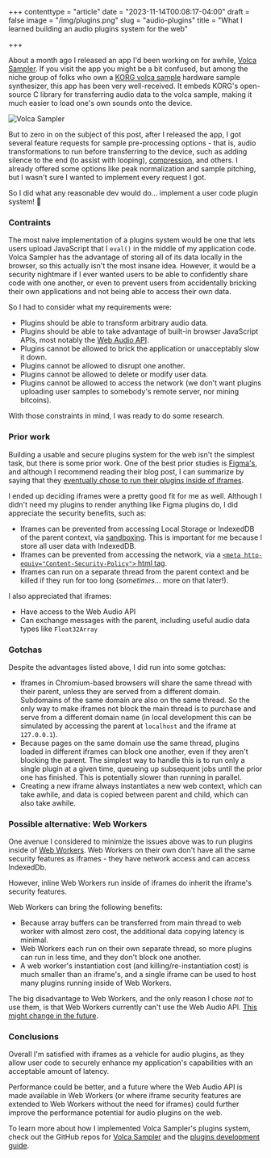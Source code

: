 +++
contenttype = "article"
date = "2023-11-14T00:08:17-04:00"
draft = false
image = "/img/plugins.png"
slug = "audio-plugins"
title = "What I learned building an audio plugins system for the web"

+++

About a month ago I released an app I'd been working on for awhile, [Volca Sampler](https://volcasampler.com/). If you visit the app you might be a bit confused, but among the niche group of folks who own a [KORG volca sample](https://www.korg.com/caen/products/dj/volca_sample/) hardware sample synthesizer, this app has been very well-received. It embeds KORG's open-source C library for transferring audio data to the volca sample, making it much easier to load one's own sounds onto the device.

![Volca Sampler](/img/volca-sampler.png)

But to zero in on the subject of this post, after I released the app, I got several feature requests for sample pre-processing options - that is, audio transformations to run before transferring to the device, such as adding silence to the end (to assist with looping), [compression](https://en.wikipedia.org/wiki/Dynamic_range_compression), and others. I already offered some options like peak normalization and sample pitching, but I wasn't sure I wanted to implement every request I got.

So I did what any reasonable dev would do... implement a user code plugin system! 😬

### Contraints

The most naive implementation of a plugins system would be one that lets users upload JavaScript that I `eval()` in the middle of my application code. Volca Sampler has the advantage of storing all of its data locally in the browser, so this actually isn't the most insane idea. However, it would be a security nightmare if I ever wanted users to be able to confidently share code with one another, or even to prevent users from accidentally bricking their own applications and not being able to access their own data.

So I had to consider what my requirements were:

- Plugins should be able to transform arbitrary audio data.
- Plugins should be able to take advantage of built-in browser JavaScript APIs, most notably the [Web Audio API](https://developer.mozilla.org/en-US/docs/Web/API/Web_Audio_API).
- Plugins cannot be allowed to brick the application or unacceptably slow it down.
- Plugins cannot be allowed to disrupt one another.
- Plugins cannot be allowed to delete or modify user data.
- Plugins cannot be allowed to access the network (we don't want plugins uploading user samples to somebody's remote server, nor mining bitcoins).

With those constraints in mind, I was ready to do some research.

### Prior work

Building a usable and secure plugins system for the web isn't the simplest task, but there is some prior work. One of the best prior studies is [Figma's](https://www.figma.com/blog/how-we-built-the-figma-plugin-system/), and although I recommend reading their blog post, I can summarize by saying that they [eventually chose to run their plugins inside of iframes](https://www.figma.com/blog/an-update-on-plugin-security/).

I ended up deciding iframes were a pretty good fit for me as well. Although I didn't need my plugins to render anything like Figma plugins do, I did appreciate the security benefits, such as:

- Iframes can be prevented from accessing Local Storage or IndexedDB of the parent context, via [sandboxing](https://developer.mozilla.org/en-US/docs/Web/HTML/Element/iframe#sandbox). This is important for me because I store all user data with IndexedDB.
- Iframes can be prevented from accessing the network, via a [`<meta http-equiv="Content-Security-Policy">` html tag](https://developer.mozilla.org/en-US/docs/Web/HTTP/CSP).
- Iframes can run on a separate thread from the parent context and be killed if they run for too long (_sometimes_... more on that later!).

I also appreciated that iframes:

- Have access to the Web Audio API
- Can exchange messages with the parent, including useful audio data types like `Float32Array`

### Gotchas

Despite the advantages listed above, I did run into some gotchas:

- Iframes in Chromium-based browsers will share the same thread with their parent, unless they are served from a different domain. Subdomains of the same domain are also on the same thread. So the only way to make iframes not block the main thread is to purchase and serve from a different domain name (in local development this can be simulated by accessing the parent at `localhost` and the iframe at `127.0.0.1`).
- Because pages on the same domain use the same thread, plugins loaded in different iframes can block one another, even if they aren't blocking the parent. The simplest way to handle this is to run only a single plugin at a given time, queueing up subsequent jobs until the prior one has finished. This is potentially slower than running in parallel.
- Creating a new iframe always instantiates a new web context, which can take awhile, and data is copied between parent and child, which can also take awhile.

### Possible alternative: Web Workers

One avenue I considered to minimize the issues above was to run plugins inside of [Web Workers](https://developer.mozilla.org/en-US/docs/Web/API/Web_Workers_API/Using_web_workers). Web Workers on their own don't have all the same security features as iframes - they have network access and can access IndexedDb.

However, inline Web Workers run inside of iframes do inherit the iframe's security features.

Web Workers can bring the following benefits:

- Because array buffers can be transferred from main thread to web worker with almost zero cost, the additional data copying latency is minimal.
- Web Workers each run on their own separate thread, so more plugins can run in less time, and they don't block one another.
- A web worker's instantiation cost (and killing/re-instantiation cost) is much smaller than an iframe's, and a single iframe can be used to host many plugins running inside of Web Workers.

The big disadvantage to Web Workers, and the only reason I chose _not_ to use them, is that Web Workers currently can't use the Web Audio API. [This might change in the future](https://github.com/WebAudio/web-audio-api/issues/2423).

### Conclusions

Overall I'm satisfied with iframes as a vehicle for audio plugins, as they allow user code to securely enhance my application's capabilities with an acceptable amount of latency.

Performance could be better, and a future where the Web Audio API is made available in Web Workers (or where iframe security features are extended to Web Workers without the need for iframes) could further improve the performance potential for audio plugins on the web.

To learn more about how I implemented Volca Sampler's plugins system, check out the GitHub repos for [Volca Sampler](https://github.com/benwiley4000/volca-sampler) and the [plugins development guide](https://github.com/benwiley4000/volca-sampler-plugins).

